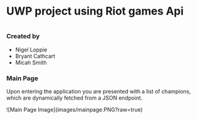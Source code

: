 <h1>UWP project using Riot games Api<h1>
  
<h3>Created by</h3>
<ul>
  <li>Nigel Loppie</li>
  <li>Bryant Cathcart</li>
  <li>Micah Smith</li>
</ul>
  
<h3>Main Page</h3>
<p>Upon entering the application you are presented with a list of champions, which are dynamically fetched from a JSON endpoint.</p>
![Main Page Image](images/mainpage.PNG?raw=true)

